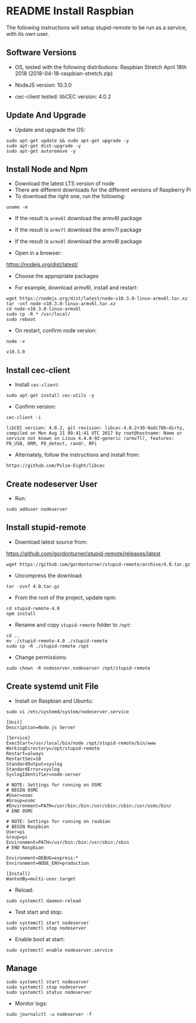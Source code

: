 README Install Raspbian
=======================

The following instructions will setup stupid-remote to be run as a service, with its own user.


Software Versions
-----------------

- OS, tested with the following distributions:
Raspbian Stretch April 18th 2018 (2018-04-18-raspbian-stretch.zip)

- NodeJS version: 10.3.0

- cec-client tested:
libCEC version: 4.0.2


Update And Upgrade
------------------

- Update and upgrade the OS:

```
sudo apt-get update && sudo apt-get upgrade -y
sudo apt-get dist-upgrade -y
sudo apt-get autoremove -y
```


Install Node and Npm
--------------------

- Download the latest LTS version of node
- There are different downloads for the different versions of Raspberry Pi
- To download the right one, run the following:

```
uname -m
```

- If the result is `armv6l` download the armv6l package
- If the result is `armv7l` download the armv7l package
- If the result is `armv8l` download the armv8l package

- Open in a browser:

https://nodejs.org/dist/latest/

- Choose the appropriate packages

- For example, download armv6l, install and restart:

```
wget https://nodejs.org/dist/latest/node-v10.3.0-linux-armv6l.tar.xz
tar -vxf node-v10.3.0-linux-armv6l.tar.xz
cd node-v10.3.0-linux-armv6l
sudo cp -R * /usr/local/
sudo reboot
```

- On restart, confirm node version:

```
node -v
```
```
v10.3.0
```


Install cec-client
------------------

- Install `cec-client`:

```
sudo apt-get install cec-utils -y
```

- Confirm version:

```
cec-client -i
```
```
libCEC version: 4.0.2, git revision: libcec-4.0.2+30-8adc786~dirty, compiled on Mon Aug 21 09:41:41 UTC 2017 by root@hostname: Name or service not known on Linux 4.4.0-92-generic (armv7l), features: P8_USB, DRM, P8_detect, randr, RPi
```

- Alternately, follow the instructions and install from:

```
https://github.com/Pulse-Eight/libcec
```


Create nodeserver User
----------------------

- Run:

```
sudo adduser nodeserver
```


Install stupid-remote
---------------------

- Download latest source from:

https://github.com/gordonturner/stupid-remote/releases/latest

```
wget https://github.com/gordonturner/stupid-remote/archive/4.0.tar.gz
```

- Uncompress the download:

```
tar -zvxf 4.0.tar.gz
```

- From the root of the project, update npm:

```
cd stupid-remote-4.0
npm install
```

- Rename and copy `stupid-remote` folder to `/opt`:

```
cd ..
mv ./stupid-remote-4.0 ./stupid-remote
sudo cp -R ./stupid-remote /opt
```

- Change permissions:

```
sudo chown -R nodeserver.nodeserver /opt/stupid-remote
```


Create systemd unit File
------------------------

- Install on Raspbian and Ubuntu:

```
sudo vi /etc/systemd/system/nodeserver.service
```
```
[Unit]
Description=Node.js Server

[Service]
ExecStart=/usr/local/bin/node /opt/stupid-remote/bin/www
WorkingDirectory=/opt/stupid-remote
Restart=always
RestartSec=10
StandardOutput=syslog
StandardError=syslog
SyslogIdentifier=node-server

# NOTE: Settings for running on OSMC
# BEGIN OSMC
#User=osmc
#Group=osmc
#Environment=PATH=/usr/bin:/bin:/usr/sbin:/sbin:/usr/osmc/bin/
# END OSMC

# NOTE: Settings for running on rasbian
# BEGIN Raspbian
User=pi
Group=pi
Environment=PATH=/usr/bin:/bin:/usr/sbin:/sbin
# END Raspbian

Environment=DEBUG=express:*
Environment=NODE_ENV=production

[Install]
WantedBy=multi-user.target
```

- Reload:

```
sudo systemctl daemon-reload
```

- Test start and stop:

```
sudo systemctl start nodeserver
sudo systemctl stop nodeserver
```

- Enable boot at start:

```
sudo systemctl enable nodeserver.service
```


Manage
------

```
sudo systemctl start nodeserver
sudo systemctl stop nodeserver
sudo systemctl status nodeserver
```

- Monitor logs:

```
sudo journalctl -u nodeserver -f
```
